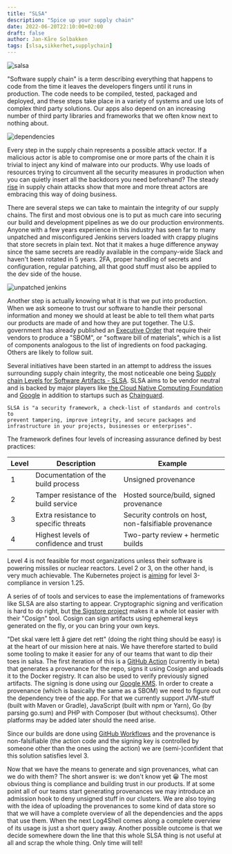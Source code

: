 ```yaml
---
title: "SLSA"
description: "Spice up your supply chain"
date: 2022-06-20T22:10:00+02:00
draft: false
author: Jan-Kåre Solbakken
tags: [slsa,sikkerhet,supplychain]
---
```


![salsa](/blog/images/salsa.webp)

"Software supply chain" is a term describing everything that happens to code from the time it leaves the developers fingers until it runs in production. The code needs to be compiled, tested, packaged and deployed, and these steps take place in a variety of systems and use lots of complex third party solutions. Our apps also depend on an increasing number of third party libraries and frameworks that we often know next to nothing about. 

![dependencies](/blog/images/react-hello-world-deps.png)

Every step in the supply chain represents a possible attack vector. If a malicious actor is able to compromise one or more parts of the chain it is trivial to inject any kind of malware into our products. Why use loads of resources trying to circumvent all the security measures in production when you can quietly insert all the backdoors you need beforehand? The steady [rise](https://www.enisa.europa.eu/news/enisa-news/understanding-the-increase-in-supply-chain-security-attacks) in supply chain attacks show that more and more threat actors are embracing this way of doing business.

There are several steps we can take to maintain the integrity of our supply chains. The first and most obvious one is to put as much care into securing our build and development pipelines as we do our production environments. Anyone with a few years experience in this industry has seen far to many unpatched and misconfigured Jenkins servers loaded with crappy plugins that store secrets in plain text. Not that it makes a huge difference anyway since the same secrets are readily available in the company-wide Slack and haven't been rotated in 5 years. 2FA, proper handling of secrets and configuration, regular patching, all that good stuff must also be applied to the dev side of the house. 

![unpatched jenkins](/blog/images/jenkins-security-warnings.png)

Another step is actually knowing what it is that we put into production. When we ask someone to trust our software to handle their personal information and money we should at least be able to tell them what parts our products are made of and how they are put together. The U.S. government has already published an [Executive Order](https://www.whitehouse.gov/briefing-room/presidential-actions/2021/05/12/executive-order-on-improving-the-nations-cybersecurity/) that require their vendors to produce a "SBOM", or "software bill of materials", which is a list of components analogous to the list of ingredients on food packaging. Others are likely to follow suit.

Several initiatives have been started in an attempt to address the issues surrounding supply chain integrity, the most noticeable one being [Supply chain Levels for Software Artifacts - SLSA](https://slsa.dev/). SLSA aims to be vendor neutral and is backed by major players like [the Cloud Native Computing Foundation](https://www.cncf.io/) and [Google](https://security.googleblog.com/2021/06/introducing-slsa-end-to-end-framework.html) in addition to startups such as [Chainguard](https://www.chainguard.dev/about-us).

```
SLSA is "a security framework, a check-list of standards and controls to 
prevent tampering, improve integrity, and secure packages and 
infrastructure in your projects, businesses or enterprises".
```

The framework defines four levels of increasing assurance defined by best practices:

| Level | Description                            | Example                                               |
| ----- | -------------------------------------- | ----------------------------------------------------- |
| 1     | Documentation of the build process     | Unsigned provenance                                   |
| 2     | Tamper resistance of the build service | Hosted source/build, signed provenance                |
| 3     | Extra resistance to specific threats   | Security controls on host, non-falsifiable provenance |
| 4     | Highest levels of confidence and trust | Two-party review + hermetic builds                    |

Level 4 is not feasible for most organizations unless their software is powering missiles or nuclear reactors. Level 2 or 3, on the other hand, is very much achievable. The Kubernetes project is [aiming](https://github.com/kubernetes/enhancements/issues/3027) for level 3-compliance in version 1.25. 

A series of of tools and services to ease the implementations of frameworks like SLSA are also starting to appear. Cryptographic signing and verification is hard to do right, but [the Sigstore project](https://www.sigstore.dev/) makes it a whole lot easier with their "Cosign" tool. Cosign can sign artifacts using ephemeral keys generated on the fly, or you can bring your own keys. 

"Det skal være lett å gjøre det rett" (doing the right thing should be easy) is at the heart of our mission here at nais. We have therefore started to build some tooling to make it easier for any of our teams that want to dip their toes in salsa. The first iteration of this is a [GitHub Action](https://github.com/nais/salsa) (currently in beta) that generates a provenance for the repo, signs it using Cosign and uploads it to the Docker registry. It can also be used to verify previously signed artifacts. The signing is done using our [Google KMS](https://cloud.google.com/security-key-management). In order to create a provenance (which is basically the same as a SBOM) we need to figure out the dependency tree of the app. For that we currently support JVM-stuff (built with Maven or Gradle), JavaScript (built with npm or Yarn), Go (by parsing go.sum) and PHP with Composer (but without checksums). Other platforms may be added later should the need arise.

Since our builds are done using [GitHub Workflows](https://docs.github.com/en/actions/using-workflows/about-workflows) and the provenance is non-falsifiable (the action code and the signing key is controlled by someone other than the ones using the action) we are (semi-)confident that this solution satisfies level 3.

Now that we have the means to generate and sign provenances, what can we do with them? The short answer is: we don't know yet 😀 The most obvious thing is compliance and building trust in our products. If at some point all of our teams start generating provenances we may introduce an admission hook to deny unsigned stuff in our clusters. We are also toying with the idea of uploading the provenances to some kind of data store so that we will have a complete overview of all the dependencies and the apps that use them. When the next Log4Shell comes along a complete overview of its usage is just a short query away. Another possible outcome is that we decide somewhere down the line that this whole SLSA thing is not useful at all and scrap the whole thing. Only time will tell!
